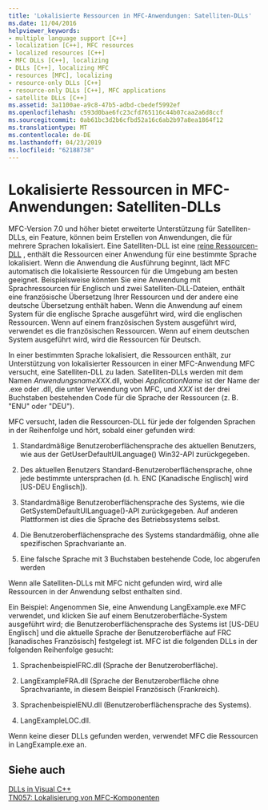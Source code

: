 ```yaml
---
title: 'Lokalisierte Ressourcen in MFC-Anwendungen: Satelliten-DLLs'
ms.date: 11/04/2016
helpviewer_keywords:
- multiple language support [C++]
- localization [C++], MFC resources
- localized resources [C++]
- MFC DLLs [C++], localizing
- DLLs [C++], localizing MFC
- resources [MFC], localizing
- resource-only DLLs [C++]
- resource-only DLLs [C++], MFC applications
- satellite DLLs [C++]
ms.assetid: 3a1100ae-a9c8-47b5-adbd-cbedef5992ef
ms.openlocfilehash: c593d0bae6fc23cfd765116c44b07caa2a6d8ccf
ms.sourcegitcommit: 0ab61bc3d2b6cfbd52a16c6ab2b97a8ea1864f12
ms.translationtype: MT
ms.contentlocale: de-DE
ms.lasthandoff: 04/23/2019
ms.locfileid: "62188738"
---
```

# <a name="localized-resources-in-mfc-applications-satellite-dlls"></a>Lokalisierte Ressourcen in MFC-Anwendungen: Satelliten-DLLs

MFC-Version 7.0 und höher bietet erweiterte Unterstützung für Satelliten-DLLs, ein Feature, können beim Erstellen von Anwendungen, die für mehrere Sprachen lokalisiert. Eine Satelliten-DLL ist eine [reine Ressourcen-DLL](creating-a-resource-only-dll.md) , enthält die Ressourcen einer Anwendung für eine bestimmte Sprache lokalisiert. Wenn die Anwendung die Ausführung beginnt, lädt MFC automatisch die lokalisierte Ressourcen für die Umgebung am besten geeignet. Beispielsweise könnten Sie eine Anwendung mit Sprachressourcen für Englisch und zwei Satelliten-DLL-Dateien, enthält eine französische Übersetzung Ihrer Ressourcen und der andere eine deutsche Übersetzung enthält haben. Wenn die Anwendung auf einem System für die englische Sprache ausgeführt wird, wird die englischen Ressourcen. Wenn auf einem französischen System ausgeführt wird, verwendet es die französischen Ressourcen. Wenn auf einem deutschen System ausgeführt wird, wird die Ressourcen für Deutsch.

In einer bestimmten Sprache lokalisiert, die Ressourcen enthält, zur Unterstützung von lokalisierter Ressourcen in einer MFC-Anwendung MFC versucht, eine Satelliten-DLL zu laden. Satelliten-DLLs werden mit dem Namen *AnwendungsnameXXX*.dll, wobei *ApplicationName* ist der Name der .exe oder .dll, die unter Verwendung von MFC, und *XXX* ist der drei Buchstaben bestehenden Code für die Sprache der Ressourcen (z. B. "ENU" oder "DEU").

MFC versucht, laden die Ressourcen-DLL für jede der folgenden Sprachen in der Reihenfolge und hört, sobald einer gefunden wird:

1. Standardmäßige Benutzeroberflächensprache des aktuellen Benutzers, wie aus der GetUserDefaultUILanguage() Win32-API zurückgegeben.

1. Des aktuellen Benutzers Standard-Benutzeroberflächensprache, ohne jede bestimmte untersprachen (d. h. ENC [Kanadische Englisch] wird [US-DEU Englisch]).

1. Standardmäßige Benutzeroberflächensprache des Systems, wie die GetSystemDefaultUILanguage()-API zurückgegeben. Auf anderen Plattformen ist dies die Sprache des Betriebssystems selbst.

1. Die Benutzeroberflächensprache des Systems standardmäßig, ohne alle spezifischen Sprachvariante an.

1. Eine falsche Sprache mit 3 Buchstaben bestehende Code, loc abgerufen werden

Wenn alle Satelliten-DLLs mit MFC nicht gefunden wird, wird alle Ressourcen in der Anwendung selbst enthalten sind.

Ein Beispiel: Angenommen Sie, eine Anwendung LangExample.exe MFC verwendet, und klicken Sie auf einem Benutzeroberfläche-System ausgeführt wird; die Benutzeroberflächensprache des Systems ist [US-DEU Englisch] und die aktuelle Sprache der Benutzeroberfläche auf FRC [kanadisches Französisch] festgelegt ist. MFC ist die folgenden DLLs in der folgenden Reihenfolge gesucht:

1. SprachenbeispielFRC.dll (Sprache der Benutzeroberfläche).

1. LangExampleFRA.dll (Sprache der Benutzeroberfläche ohne Sprachvariante, in diesem Beispiel Französisch (Frankreich).

1. SprachenbeispielENU.dll (Benutzeroberflächensprache des Systems).

1. LangExampleLOC.dll.

Wenn keine dieser DLLs gefunden werden, verwendet MFC die Ressourcen in LangExample.exe an.

## <a name="see-also"></a>Siehe auch

[DLLs in Visual C++](dlls-in-visual-cpp.md)<br/>
[TN057: Lokalisierung von MFC-Komponenten](../mfc/tn057-localization-of-mfc-components.md)
